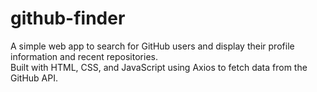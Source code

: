 # github-finder

A simple web app to search for GitHub users and display their profile information and recent repositories.  
Built with HTML, CSS, and JavaScript using Axios to fetch data from the GitHub API.
